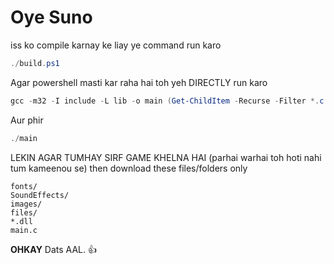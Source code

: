 # Oye Suno

iss ko compile karnay ke liay ye command run karo

```powershell
./build.ps1
```

Agar powershell masti kar raha hai toh yeh DIRECTLY run karo

```powershell
gcc -m32 -I include -L lib -o main (Get-ChildItem -Recurse -Filter *.c -Path src | ForEach-Object { $_.FullName }) -lmingw32 -lSDL2main -lSDL2 -lSDL2_image -lSDL2_ttf -lSDL2_mixer
```

Aur phir

```powershell
./main
```

LEKIN AGAR TUMHAY SIRF GAME KHELNA HAI (parhai warhai toh hoti nahi tum kameenou se) then download these files/folders only

```
fonts/
SoundEffects/
images/
files/
*.dll
main.c
```

**OHKAY** Dats AAL. 👍
